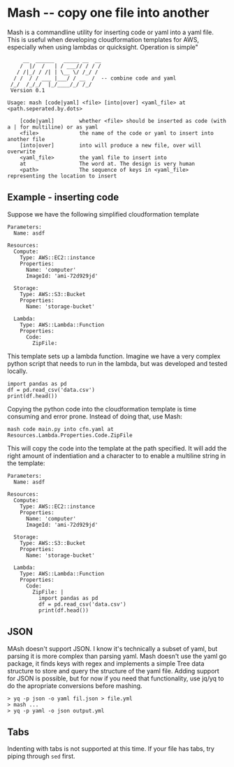 # Mash -- copy one file into another
Mash is a commandline utility for inserting code or yaml into a yaml file. This 
is useful when developing cloudformation templates for AWS, especially when 
using lambdas or quicksight. Operation is simple"
```
     __  ______   _____ __  __
    /  |/  /   | / ___// / / /
   / /|_/ / /| | \__ \/ /_/ /
  / /  / / ___ |___/ / __  /  -- combine code and yaml
 /_/  /_/_/  |_/____/_/ /_/
 Version 0.1

Usage: mash [code|yaml] <file> [into|over] <yaml_file> at <path.seperated.by.dots>

    [code|yaml]        whether <file> should be inserted as code (with a | for multiline) or as yaml
    <file>             the name of the code or yaml to insert into another file
    [into|over]        into will produce a new file, over will overwrite
    <yaml_file>        the yaml file to insert into
    at                 The word at. The design is very human
    <path>             The sequence of keys in <yaml_file> representing the location to insert

```

## Example - inserting code

Suppose we have the following simplified cloudformation template
```
Parameters:
  Name: asdf

Resources:
  Compute:
    Type: AWS::EC2::instance
    Properties:
      Name: 'computer'
      ImageId: 'ami-72d929jd'
  
  Storage:
    Type: AWS::S3::Bucket
    Properties:
      Name: 'storage-bucket'

  Lambda:
    Type: AWS::Lambda::Function
    Properties:
      Code:
        ZipFile:
```
This template sets up a lambda function. Imagine we have a very complex python 
script that needs to run in the lambda, but was developed and tested locally.
```
import pandas as pd
df = pd.read_csv('data.csv')
print(df.head())
```
Copying the python code into the cloudformation template is time consuming and 
error prone. Instead of doing that, use Mash:
```
mash code main.py into cfn.yaml at Resources.Lambda.Properties.Code.ZipFile
```
This will copy the code into the template at the path specified. It will add 
the right amount of indentiation and a character to to enable a multiline 
string in the template:
```
Parameters:
  Name: asdf

Resources:
  Compute:
    Type: AWS::EC2::instance
    Properties:
      Name: 'computer'
      ImageId: 'ami-72d929jd'
  
  Storage:
    Type: AWS::S3::Bucket
    Properties:
      Name: 'storage-bucket'

  Lambda:
    Type: AWS::Lambda::Function
    Properties:
      Code:
        ZipFile: |
          import pandas as pd
          df = pd.read_csv('data.csv')
          print(df.head())

```

## JSON
MAsh doesn't support JSON. I know it's technically a subset of yaml, but parsing it is more complex than parsing yaml. Mash doesn't use the yaml go package, it finds keys with regex and implements a simple Tree data structure to store and query the structure of the yaml file. Adding support for JSON is possible, but for now if you need that functionality, use jq/yq to do the apropriate conversions before mashing.
```
> yq -p json -o yaml fil.json > file.yml
> mash ...
> yq -p yaml -o json output.yml
```

## Tabs
Indenting with tabs is not supported at this time. If your file has tabs, try piping through `sed` first.
